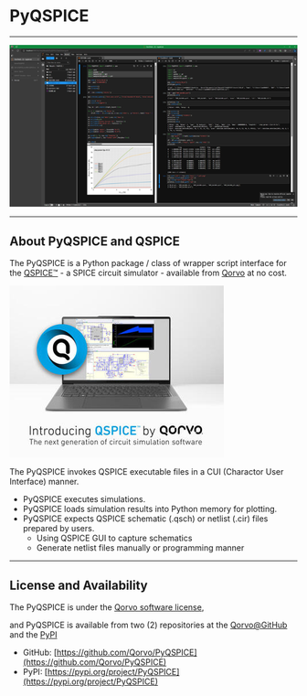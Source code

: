 # PyQSPICE

***

![](https://github.com/Qorvo/PyQSPICE/blob/72ad82f885ccaf82a6c6fa84d0bda9ab3d47a175/images/SS.png)

***

## About PyQSPICE and QSPICE

The PyQSPICE is a Python package / class of wrapper script interface for the [QSPICE™](https://www.qorvo.com/design-hub/design-tools/interactive/qspice) - a SPICE circuit simulator - available from [Qorvo](https://www.qorvo.com) at no cost.

![](https://github.com/Qorvo/PyQSPICE/blob/72ad82f885ccaf82a6c6fa84d0bda9ab3d47a175/images/QSPICE.jpg)

The PyQSPICE invokes QSPICE executable files in a CUI (Charactor User Interface) manner.

* PyQSPICE executes simulations.
* PyQSPICE loads simulation results into Python memory for plotting.
* PyQSPICE expects QSPICE schematic (.qsch) or netlist (.cir) files prepared by users.
    * Using QSPICE GUI to capture schematics
    * Generate netlist files manually or programming manner

***

## License and Availability

The PyQSPICE is under the [Qorvo software license](https://github.com/Qorvo/PyQSPICE/blob/13ae6387ef4619cf605c854739218b3d24db69d2/LICENSE),

and PyQSPICE is available from two (2) repositories at the [Qorvo@GitHub](https://github.com/Qorvo) and the [PyPI](https://pypi.org) 
* GitHub:  [https://github.com/Qorvo/PyQSPICE](https://github.com/Qorvo/PyQSPICE)
* PyPI:  [https://pypi.org/project/PyQSPICE](https://pypi.org/project/PyQSPICE)

